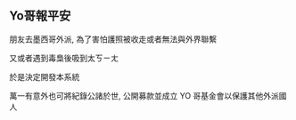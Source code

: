 
## Yo哥報平安

朋友去墨西哥外派, 為了害怕護照被收走或者無法與外界聯繫

又或者遇到毒梟後吸到太ㄎㄧㄤ

於是決定開發本系統

萬一有意外也可將紀錄公諸於世, 公開募款並成立 YO 哥基金會以保護其他外派國人